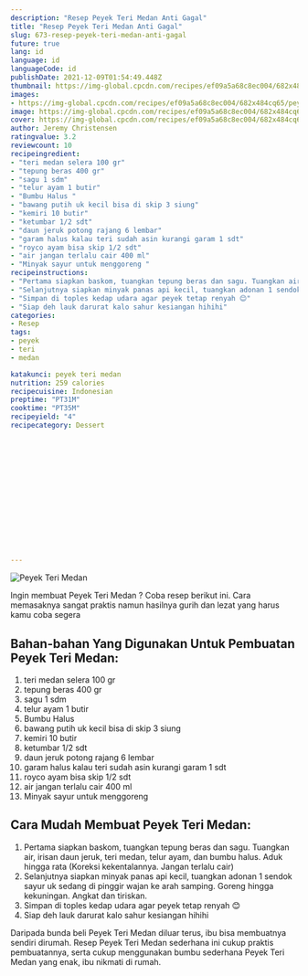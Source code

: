 ```yaml
---
description: "Resep Peyek Teri Medan Anti Gagal"
title: "Resep Peyek Teri Medan Anti Gagal"
slug: 673-resep-peyek-teri-medan-anti-gagal
future: true
lang: id
language: id
languageCode: id
publishDate: 2021-12-09T01:54:49.448Z 
thumbnail: https://img-global.cpcdn.com/recipes/ef09a5a68c8ec004/682x484cq65/peyek-teri-medan-foto-resep-utama.png
images:
- https://img-global.cpcdn.com/recipes/ef09a5a68c8ec004/682x484cq65/peyek-teri-medan-foto-resep-utama.png
image: https://img-global.cpcdn.com/recipes/ef09a5a68c8ec004/682x484cq65/peyek-teri-medan-foto-resep-utama.png
cover: https://img-global.cpcdn.com/recipes/ef09a5a68c8ec004/682x484cq65/peyek-teri-medan-foto-resep-utama.png
author: Jeremy Christensen
ratingvalue: 3.2
reviewcount: 10
recipeingredient:
- "teri medan selera 100 gr"
- "tepung beras 400 gr"
- "sagu 1 sdm"
- "telur ayam 1 butir"
- "Bumbu Halus "
- "bawang putih uk kecil bisa di skip 3 siung"
- "kemiri 10 butir"
- "ketumbar 1/2 sdt"
- "daun jeruk potong rajang 6 lembar"
- "garam halus kalau teri sudah asin kurangi garam 1 sdt"
- "royco ayam bisa skip 1/2 sdt"
- "air jangan terlalu cair 400 ml"
- "Minyak sayur untuk menggoreng "
recipeinstructions:
- "Pertama siapkan baskom, tuangkan tepung beras dan sagu. Tuangkan air, irisan daun jeruk, teri medan, telur ayam, dan bumbu halus. Aduk hingga rata (Koreksi kekentalannya. Jangan terlalu cair)"
- "Selanjutnya siapkan minyak panas api kecil, tuangkan adonan 1 sendok sayur uk sedang di pinggir wajan ke arah samping. Goreng hingga kekuningan. Angkat dan tiriskan."
- "Simpan di toples kedap udara agar peyek tetap renyah 😊"
- "Siap deh lauk darurat kalo sahur kesiangan hihihi"
categories:
- Resep
tags:
- peyek
- teri
- medan

katakunci: peyek teri medan 
nutrition: 259 calories
recipecuisine: Indonesian
preptime: "PT31M"
cooktime: "PT35M"
recipeyield: "4"
recipecategory: Dessert


     
    
    
    
    
    
    
    
    
    
    
      
    
---
```



![Peyek Teri Medan](https://img-global.cpcdn.com/recipes/ef09a5a68c8ec004/682x484cq65/peyek-teri-medan-foto-resep-utama.png)

Ingin membuat Peyek Teri Medan ? Coba resep berikut ini. Cara memasaknya sangat praktis namun hasilnya gurih dan lezat yang harus kamu coba segera

<!--inarticleads1-->

## Bahan-bahan Yang Digunakan Untuk Pembuatan Peyek Teri Medan:

1. teri medan selera 100 gr
1. tepung beras 400 gr
1. sagu 1 sdm
1. telur ayam 1 butir
1. Bumbu Halus 
1. bawang putih uk kecil bisa di skip 3 siung
1. kemiri 10 butir
1. ketumbar 1/2 sdt
1. daun jeruk potong rajang 6 lembar
1. garam halus kalau teri sudah asin kurangi garam 1 sdt
1. royco ayam bisa skip 1/2 sdt
1. air jangan terlalu cair 400 ml
1. Minyak sayur untuk menggoreng 



<!--inarticleads2-->

## Cara Mudah Membuat Peyek Teri Medan:

1. Pertama siapkan baskom, tuangkan tepung beras dan sagu. Tuangkan air, irisan daun jeruk, teri medan, telur ayam, dan bumbu halus. Aduk hingga rata (Koreksi kekentalannya. Jangan terlalu cair)
1. Selanjutnya siapkan minyak panas api kecil, tuangkan adonan 1 sendok sayur uk sedang di pinggir wajan ke arah samping. Goreng hingga kekuningan. Angkat dan tiriskan.
1. Simpan di toples kedap udara agar peyek tetap renyah 😊
1. Siap deh lauk darurat kalo sahur kesiangan hihihi




Daripada bunda beli  Peyek Teri Medan  diluar terus, ibu  bisa membuatnya sendiri dirumah. Resep  Peyek Teri Medan  sederhana ini cukup praktis pembuatannya, serta cukup menggunakan bumbu sederhana  Peyek Teri Medan  yang enak, ibu nikmati di rumah.
